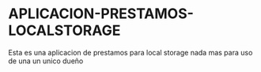 # APLICACION-PRESTAMOS-LOCALSTORAGE
Esta es una aplicacion de prestamos para local storage  nada mas para uso de una un unico dueño
